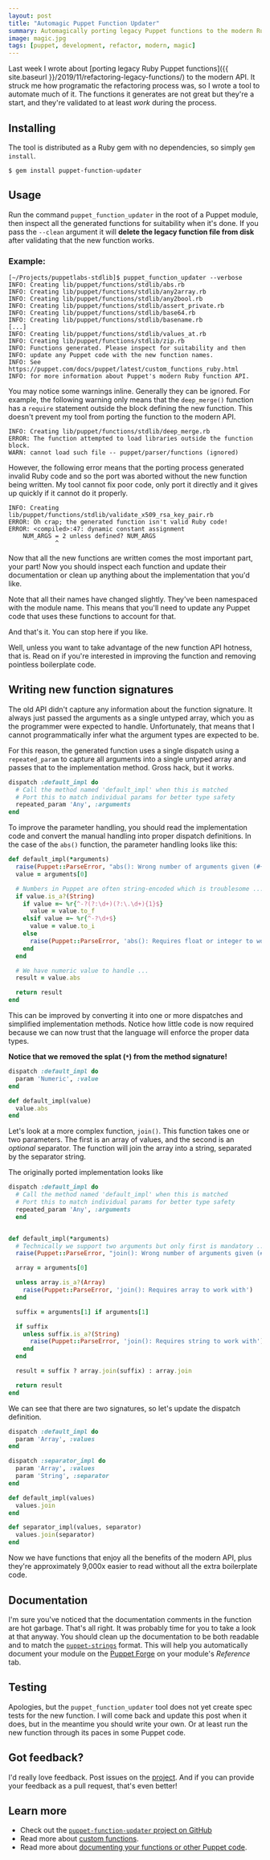 ```yaml
---
layout: post
title: "Automagic Puppet Function Updater"
summary: Automagically porting legacy Puppet functions to the modern Ruby API
image: magic.jpg
tags: [puppet, development, refactor, modern, magic]
---
```


Last week I wrote about [porting legacy Ruby Puppet functions]({{ site.baseurl }}/2019/11/refactoring-legacy-functions/)
to the modern API.  It struck me how programatic the refactoring process was, so
I wrote a tool to automate much of it. The functions it generates are not great
but they're a start, and they're validated to at least *work* during the process.

## Installing

The tool is distributed as a Ruby gem with no dependencies, so simply `gem install`.

```
$ gem install puppet-function-updater
```


## Usage

Run the command `puppet_function_updater` in the root of a Puppet module, then
inspect all the generated functions for suitability when it's done. If you pass
the `--clean` argument it will **delete the legacy function file from disk**
after validating that the new function works.

### Example:

```
[~/Projects/puppetlabs-stdlib]$ puppet_function_updater --verbose
INFO: Creating lib/puppet/functions/stdlib/abs.rb
INFO: Creating lib/puppet/functions/stdlib/any2array.rb
INFO: Creating lib/puppet/functions/stdlib/any2bool.rb
INFO: Creating lib/puppet/functions/stdlib/assert_private.rb
INFO: Creating lib/puppet/functions/stdlib/base64.rb
INFO: Creating lib/puppet/functions/stdlib/basename.rb
[...]
INFO: Creating lib/puppet/functions/stdlib/values_at.rb
INFO: Creating lib/puppet/functions/stdlib/zip.rb
INFO: Functions generated. Please inspect for suitability and then
INFO: update any Puppet code with the new function names.
INFO: See https://puppet.com/docs/puppet/latest/custom_functions_ruby.html
INFO: for more information about Puppet's modern Ruby function API.
```
You may notice some warnings inline. Generally they can be ignored. For example,
the following warning only means that the `deep_merge()` function has a `require`
statement outside the block defining the new function. This doesn't prevent my
tool from porting the function to the modern API.

```
INFO: Creating lib/puppet/functions/stdlib/deep_merge.rb
ERROR: The function attempted to load libraries outside the function block.
WARN: cannot load such file -- puppet/parser/functions (ignored)
```

However, the following error means that the porting process generated invalid
Ruby code and so the port was aborted without the new function being written. My
tool cannot fix poor code, only port it directly and it gives up quickly if it
cannot do it properly.

```
INFO: Creating lib/puppet/functions/stdlib/validate_x509_rsa_key_pair.rb
ERROR: Oh crap; the generated function isn't valid Ruby code!
ERROR: <compiled>:47: dynamic constant assignment
    NUM_ARGS = 2 unless defined? NUM_ARGS
             ^
```

Now that all the new functions are written comes the most important part, your
part! Now you should inspect each function and update their documentation or
clean up anything about the implementation that you'd like.

Note that all their names have changed slightly. They've been namespaced with the
module name. This means that you'll need to update any Puppet code that uses these
functions to account for that.

And that's it. You can stop here if you like.

Well, unless you want to take advantage of the new function API hotness, that is.
Read on if you're interested in improving the function and removing pointless
boilerplate code.

## Writing new function signatures

The old API didn't capture any information about the function signature. It always
just passed the arguments as a single untyped array, which you as the programmer
were expected to handle. Unfortunately, that means that I cannot programmatically
infer what the argument types are expected to be.

For this reason, the generated function uses a single dispatch using a `repeated_param`
to capture all arguments into a single untyped array and passes that to the
implementation method. Gross hack, but it works.

``` Ruby
dispatch :default_impl do
  # Call the method named 'default_impl' when this is matched
  # Port this to match individual params for better type safety
  repeated_param 'Any', :arguments
end
```

To improve the parameter handling, you should read the implementation code and
convert the manual handling into proper dispatch definitions. In the case of the
`abs()` function, the parameter handling looks like this:

``` ruby
def default_impl(*arguments)
  raise(Puppet::ParseError, "abs(): Wrong number of arguments given (#{arguments.size} for 1)") if arguments.empty?
  value = arguments[0]

  # Numbers in Puppet are often string-encoded which is troublesome ...
  if value.is_a?(String)
    if value =~ %r{^-?(?:\d+)(?:\.\d+){1}$}
      value = value.to_f
    elsif value =~ %r{^-?\d+$}
      value = value.to_i
    else
      raise(Puppet::ParseError, 'abs(): Requires float or integer to work with')
    end
  end

  # We have numeric value to handle ...
  result = value.abs

  return result
end
```

This can be improved by converting it into one or more dispatches and simplified
implementation methods. Notice how little code is now required because we can now
trust that the language will enforce the proper data types.

**Notice that we removed the splat (`*`) from the method signature!**

``` Ruby
dispatch :default_impl do
  param 'Numeric', :value
end

def default_impl(value)
  value.abs
end
```

Let's look at a more complex function, `join()`. This function takes one or two
parameters. The first is an array of values, and the second is an *optional* separator.
The function will join the array into a string, separated by the separator string.

The originally ported implementation looks like

``` Ruby
dispatch :default_impl do
  # Call the method named 'default_impl' when this is matched
  # Port this to match individual params for better type safety
  repeated_param 'Any', :arguments
  end


def default_impl(*arguments)
  # Technically we support two arguments but only first is mandatory ...
  raise(Puppet::ParseError, "join(): Wrong number of arguments given (#{arguments.size} for 1)") if arguments.empty?

  array = arguments[0]

  unless array.is_a?(Array)
    raise(Puppet::ParseError, 'join(): Requires array to work with')
  end

  suffix = arguments[1] if arguments[1]

  if suffix
    unless suffix.is_a?(String)
      raise(Puppet::ParseError, 'join(): Requires string to work with')
    end
  end

  result = suffix ? array.join(suffix) : array.join

  return result
end
```

We can see that there are two signatures, so let's update the dispatch definition.

``` Ruby
dispatch :default_impl do
  param 'Array', :values
end

dispatch :separator_impl do
  param 'Array', :values
  param 'String', :separator
end

def default_impl(values)
  values.join
end

def separator_impl(values, separator)
  values.join(separator)
end
```

Now we have functions that enjoy all the benefits of the modern API, plus they're
approximately 9,000x easier to read without all the extra boilerplate code.


## Documentation

I'm sure you've noticed that the documentation comments in the function are hot
garbage. That's all right. It was probably time for you to take a look at that
anyway. You should clean up the documentation to be both readable and to match
the [`puppet-strings`](https://puppet.com/docs/puppet/latest/puppet_strings.html)
format. This will help you automatically document your module on the
[Puppet Forge](https://forge.puppet.com/) on your module's *Reference* tab.


## Testing

Apologies, but the `puppet_function_updater` tool does not yet create spec tests
for the new function. I will come back and update this post when it does, but in
the meantime you should write your own. Or at least run the new function through
its paces in some Puppet code.


## Got feedback?

I'd really love feedback. Post issues on the [project](https://github.com/binford2k/puppet-function-updater).
And if you can provide your feedback as a pull request, that's even better!

## Learn more

* Check out the [`puppet-function-updater` project on GitHub](https://github.com/binford2k/puppet-function-updater)
* Read more about [custom functions](https://puppet.com/docs/puppet/latest/custom_functions_ruby.html).
* Read more about [documenting your functions or other Puppet code](https://puppet.com/docs/puppet/latest/puppet_strings.html).
